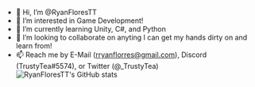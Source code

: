- 👋 Hi, I’m @RyanFloresTT
- 👀 I’m interested in Game Development!
- 🌱 I’m currently learning Unity, C#, and Python
- 💞️ I’m looking to collaborate on anyting I can get my hands dirty on and learn from!
- 📫 Reach me by E-Mail (rryanflorres@gmail.com), Discord (TrustyTea#5574), or Twitter (@_TrustyTea)
![RyanFloresTT's GitHub stats](https://github-readme-stats.vercel.app/api?username=RyanFloresTT&show_icons=true&theme=radical)
